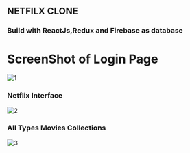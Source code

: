 ## NETFILX CLONE

### Build with ReactJs,Redux and Firebase as database

# ScreenShot of Login Page

![1](https://user-images.githubusercontent.com/60324695/113236731-1398ef80-92c3-11eb-9b47-eeb3d648e51a.png)

### Netflix Interface

![2](https://user-images.githubusercontent.com/60324695/113236892-6ecae200-92c3-11eb-8abe-0e9a65252839.png)

### All Types Movies Collections

![3](https://user-images.githubusercontent.com/60324695/113237005-a6398e80-92c3-11eb-8872-21a34d336521.png)

